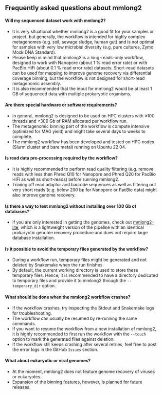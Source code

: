 ## Frequently asked questions about mmlong2

#### Will my sequenced dataset work with mmlong2?
* It is very situational whether mmlong2 is a good fit for your samples or project, but generally, the workflow is intended for highly complex metagenomes (e.g. soil, sewage sludge, human gut) and is not optimal for samples with very low microbial diversity (e.g. pure cultures, Zymo Mock DNA Standard).
* Please keep in mind that mmlong2 is a long-reads-only workflow, designed to work with Nanopore (about 1 % read error rate) or with PacBio HiFi (about 0.1 % read error rate) datasets. Short-read datasets can be used for mapping to improve genome recovery via differential coverage binning, but the workflow is not designed for short-read metagenomic assembly.
* It is also recommended that the input for mmlong2 would be at least 1 GB of sequenced data with multiple prokaryotic organisms.

#### Are there special hardware or software requirements?
* In general, mmlong2 is designed to be used on HPC clusters with ≥100 threads and ≥300 Gb of RAM allocated per workflow run.
* The metagenomic binning part of the workflow is compute intensive (optimized for MAG yield) and might take several days to weeks to complete.
* The mmlong2 workflow has been developed and tested on HPC nodes (Slurm cluster and bare metal) running on Ubuntu 22.04.

#### Is read data pre-processing required by the workflow?
* It is highly recommended to perform read quality filtering (e.g. remove reads with less than Phred Q10 for Nanopore and Phred Q20 for PacBio HiFi as well as short-reads) before running mmlong2.
* Triming off read adaptor and barcode sequences as well as filtering out very short reads (e.g. below 200 bp for Nanopore or PacBio data) might also improve genome recovery.

#### Is there a way to test mmlong2 without installing over 100 Gb of databases?
* If you are only interested in getting the genomes, check out [mmlong2-lite](https://github.com/Serka-M/mmlong2-lite), which is a lightweight version of the pipeline with an identical prokaryotic genome recovery procedure and does not require large database installation.

#### Is it possible to avoid the temporary files generated by the workflow?
* During a workflow run, temporary files might be generated and not deleted by Snakemake when the run finishes.
* By default, the current working directory is used to store these temporary files. Hence, it is recommended to have a directory dedicated to temporary files and provide it to mmlong2 through the `--temporary_dir` option.

#### What should be done when the mmlong2 workflow crashes?
* If the workflow crashes, try inspecting the Stdout and Snakemake logs for troubleshooting.
* The workflow can usually be resumed by re-running the same commands. 
* If you want to resume the workflow from a new installation of mmlong2, it is highly recommended to first run the workflow with the `--touch` option to mark the generated files against deletion.
* If the workflow still keeps crashing after several retries, feel free to post the error logs in the GitHub `Issues` section.

#### What about eukaryotic or viral genomes?
* At the moment, mmlong2 does not feature genome recovery of viruses or eukaryotes. 
* Expansion of the binning features, however, is planned for future releases.

[//]: # (Written by Mantas Sereika)
